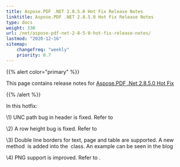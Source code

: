 ```yaml
---
title: Aspose.PDF .NET 2.8.5.0 Hot Fix Release Notes
linktitle: Aspose.PDF .NET 2.8.5.0 Hot Fix Release Notes
type: docs
weight: 330
url: /net/aspose-pdf-net-2-8-5-0-hot-fix-release-notes/
lastmod: "2020-12-16"
sitemap:
    changefreq: "weekly"
    priority: 0.7
---
```


{{% alert color="primary" %}}

This page contains release notes for [Aspose.PDF .Net 2.8.5.0 Hot Fix](http://www.aspose.com/downloads/pdf/net/new-releases/aspose.pdf-.net-2.8.5.0-hot-fix/)

{{% /alert %}}

In this hotfix:

\1) UNC path bug in header is fixed. Refer to

\2) A row height bug is fixed. Refer to

\3) Double line borders for text, page and table are supported. A new method  is added into the  class. An example can be seen in the blog

\4) PNG support is improved. Refer to .


